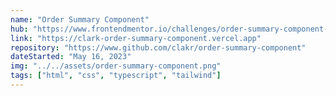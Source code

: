 ```yaml
---
name: "Order Summary Component"
hub: "https://www.frontendmentor.io/challenges/order-summary-component-QlPmajDUj"
link: "https://clark-order-summary-component.vercel.app"
repository: "https://www.github.com/clakr/order-summary-component"
dateStarted: "May 16, 2023"
img: "../../assets/order-summary-component.png"
tags: ["html", "css", "typescript", "tailwind"]
---
```

